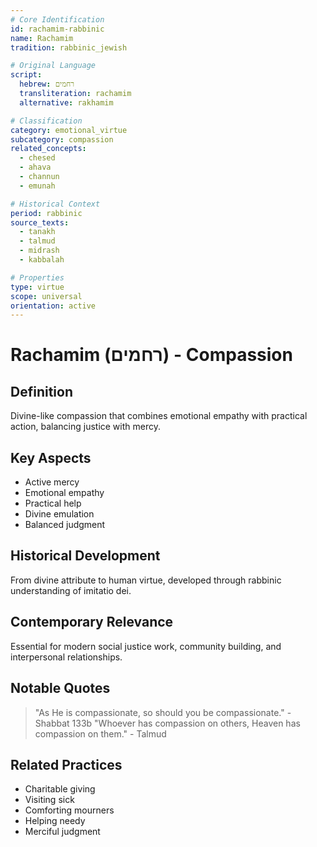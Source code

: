 ```yaml
---
# Core Identification
id: rachamim-rabbinic
name: Rachamim
tradition: rabbinic_jewish

# Original Language
script:
  hebrew: רחמים
  transliteration: rachamim
  alternative: rakhamim

# Classification
category: emotional_virtue
subcategory: compassion
related_concepts:
  - chesed
  - ahava
  - channun
  - emunah

# Historical Context
period: rabbinic
source_texts:
  - tanakh
  - talmud
  - midrash
  - kabbalah

# Properties
type: virtue
scope: universal
orientation: active
---
```


# Rachamim (רחמים) - Compassion

## Definition
Divine-like compassion that combines emotional empathy with practical action, balancing justice with mercy.

## Key Aspects
- Active mercy
- Emotional empathy
- Practical help
- Divine emulation
- Balanced judgment

## Historical Development
From divine attribute to human virtue, developed through rabbinic understanding of imitatio dei.

## Contemporary Relevance
Essential for modern social justice work, community building, and interpersonal relationships.

## Notable Quotes
> "As He is compassionate, so should you be compassionate." - Shabbat 133b
> "Whoever has compassion on others, Heaven has compassion on them." - Talmud

## Related Practices
- Charitable giving
- Visiting sick
- Comforting mourners
- Helping needy
- Merciful judgment